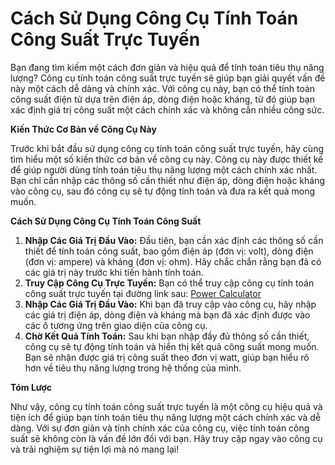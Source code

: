 Cách Sử Dụng Công Cụ Tính Toán Công Suất Trực Tuyến
===================================================

Bạn đang tìm kiếm một cách đơn giản và hiệu quả để tính toán tiêu thụ năng lượng? Công cụ tính toán công suất trực tuyến sẽ giúp bạn giải quyết vấn đề này một cách dễ dàng và chính xác. Với công cụ này, bạn có thể tính toán công suất điện tử dựa trên điện áp, dòng điện hoặc kháng, từ đó giúp bạn xác định giá trị công suất một cách chính xác và không cần nhiều công sức.

**Kiến Thức Cơ Bản về Công Cụ Này**

Trước khi bắt đầu sử dụng công cụ tính toán công suất trực tuyến, hãy cùng tìm hiểu một số kiến thức cơ bản về công cụ này. Công cụ này được thiết kế để giúp người dùng tính toán tiêu thụ năng lượng một cách chính xác nhất. Bạn chỉ cần nhập các thông số cần thiết như điện áp, dòng điện hoặc kháng vào công cụ, sau đó công cụ sẽ tự động tính toán và đưa ra kết quả mong muốn.

**Cách Sử Dụng Công Cụ Tính Toán Công Suất**

1. **Nhập Các Giá Trị Đầu Vào:** Đầu tiên, bạn cần xác định các thông số cần thiết để tính toán công suất, bao gồm điện áp (đơn vị: volt), dòng điện (đơn vị: ampere) và kháng (đơn vị: ohm). Hãy chắc chắn rằng bạn đã có các giá trị này trước khi tiến hành tính toán.
2. **Truy Cập Công Cụ Trực Tuyến:** Bạn có thể truy cập công cụ tính toán công suất trực tuyến tại đường link sau: [Power Calculator](https://www.onlinecalculatorsfree.com/vi/tools/power-calculator.html)
3. **Nhập Các Giá Trị Đầu Vào:** Khi bạn đã truy cập vào công cụ, hãy nhập các giá trị điện áp, dòng điện và kháng mà bạn đã xác định được vào các ô tương ứng trên giao diện của công cụ.
4. **Chờ Kết Quả Tính Toán:** Sau khi bạn nhập đầy đủ thông số cần thiết, công cụ sẽ tự động tính toán và hiển thị kết quả công suất mong muốn. Bạn sẽ nhận được giá trị công suất theo đơn vị watt, giúp bạn hiểu rõ hơn về tiêu thụ năng lượng trong hệ thống của mình.

**Tóm Lược**

Như vậy, công cụ tính toán công suất trực tuyến là một công cụ hiệu quả và tiện ích để giúp bạn tính toán tiêu thụ năng lượng một cách chính xác và dễ dàng. Với sự đơn giản và tính chính xác của công cụ, việc tính toán công suất sẽ không còn là vấn đề lớn đối với bạn. Hãy truy cập ngay vào công cụ và trải nghiệm sự tiện lợi mà nó mang lại!